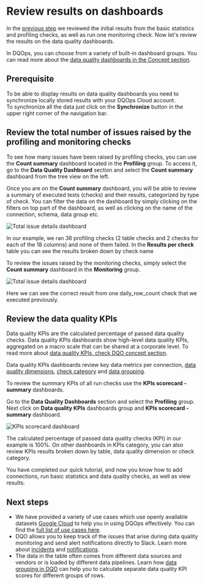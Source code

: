 # Review results on dashboards

In the [previous step](../review-results-and-run-monitoring-checks/review-results-and-run-monitoring-checks.md) we reviewed
the initial results from the basic statistics and profiling checks, as well as run one monitoring check. Now let's review
the results on the data quality dashboards. 

In DQOps, you can choose from a variety of built-in dashboard groups. You can read more about the [data quality dashboards in the Concept section](../../dqo-concepts/data-quality-dashboards/data-quality-dashboards.md).

## Prerequisite

To be able to display results on data quality dashboards you need to synchronize locally stored results with your DQOps Cloud account.  
To synchronize all the data just click on the **Synchronize** button in the upper right corner of the navigation bar.

## Review the total number of issues raised by the profiling and monitoring checks

To see how many issues have been raised by profiling checks, you can use the **Count summary** dashboard located in the **Profiling** group.
To access it, go to the **Data Quality Dashboard** section and select the **Count summary** dashboard from the tree view on the left.

Once you are on the **Count summary** dashboard, you will be able to review a summary of executed tests (checks) and their results,
categorized by type of check. You can filter the data on the dashboard by simply clicking on the filters on top part of the dashboard,
as well as clicking on the name of the connection, schema, data group etc.

![Total issue details dashboard](https://dqops.com/docs/images/getting-started/profiling-count-summary-dashboard.png)

In our example, we ran 38 profiling checks (2 table checks and 2 checks for each of the 18 columns) and none of them failed.
In the **Results per check** table you can see the results broken down by check name


To review the issues raised by the monitoring checks, simply select the **Count summary** dashboard in the **Monitoring** group.

![Total issue details dashboard](https://dqops.com/docs/images/getting-started/monitoring-count-summary-dashboard.png)

Here we can see the correct result from one daily_row_count check that we executed previously.

## Review the data quality KPIs

Data quality KPIs are the calculated percentage of passed data quality checks.
Data quality KPIs dashboards show high-level data quality KPIs, aggregated on a macro scale that can be shared at a corporate level.
To read more about [data quality KPIs, check DQO concept section](../../dqo-concepts/data-quality-kpis/data-quality-kpis.md).

Data quality KPIs dashboards review key data metrics per connection, [data quality dimensions](../../dqo-concepts/data-quality-dimensions/data-quality-dimensions.md),
[check category](../../../dqo-concepts/checks/#categories-of-checks) and [data grouping](../../dqo-concepts/data-grouping/data-grouping.md).

To review the summary KPIs of all run checks use the **KPIs scorecard - summary** dashboards.

Go to the **Data Quality Dashboards** section and select the **Profiling** group.
Next click on **Data quality KPIs** dashboards group and **KPIs scorecard - summary** dashboard.

![KPIs scorecard dashboard](https://dqops.com/docs/images/getting-started/profiling-kpis-scorecard-dashboard.png)
    
The calculated percentage of passed data quality checks (KPI) in our example is 100%. On other dashboards in KPIs category,
you can also review KPIs results broken down by table, data quality dimension or check category. 

You have completed our quick tutorial, and now you know how to add connections, run basic statistics and data quality checks, as well as view results.

## Next steps

- We have provided a variety of use cases which use openly available datasets [Google Cloud](https://cloud.google.com/datasets) to help you in using DQOps effectively. You can find the [full list of use cases here](../../examples/index.md). 
- DQO allows you to keep track of the issues that arise during data quality monitoring and send alert notifications directly to Slack. Learn more about [incidents](../../working-with-dqo/incidents-and-notifications/incidents.md) and [notifications](../../working-with-dqo/incidents-and-notifications/notifications.md).
- The data in the table often comes from different data sources and vendors or is loaded by different data pipelines. Learn how [data grouping in DQO](../../working-with-dqo/set-up-data-grouping/set-up-data-grouping.md) can help you to calculate separate data quality KPI scores for different groups of rows.
